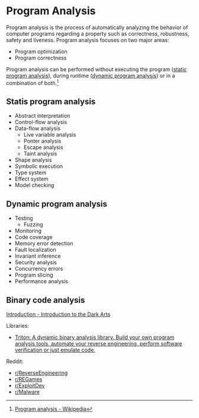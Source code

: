 # Program Analysis
Program analysis is the process of automatically analyzing the behavior of computer programs regarding a property such as correctness, robustness, safety and liveness. Program analysis focuses on two major areas:
- Program optimization
- Program correctness

Program analysis can be performed without executing the program ([static program analysis](https://en.wikipedia.org/wiki/Static_program_analysis)), during runtime ([dynamic program analysis](https://en.wikipedia.org/wiki/Dynamic_program_analysis)) or in a combination of both.[^wiki]

## Statis program analysis
- Abstract interpretation
- Control-flow analysis
- Data-flow analysis
  - Live variable analysis
  - Ponter analysis
  - Escape analysis
  - Taint analysis
- Shape analysis
- Symbolic execution
- Type system
- Effect system
- Model checking

## Dynamic program analysis
- Testing
  - Fuzzing
- Monitoring
- Code coverage
- Memory error detection
- Fault localization
- Invariant inference
- Security analysis
- Concurrency errors
- Program slicing
- Performance analysis

## Binary code analysis
[Introduction - Introduction to the Dark Arts](https://one2bla.me/the-dark-arts/introduction.html)

Libraries:
- [Triton: A dynamic binary analysis library. Build your own program analysis tools, automate your reverse engineering, perform software verification or just emulate code.](https://github.com/JonathanSalwan/Triton)

Reddit:
- [r/ReverseEngineering](https://www.reddit.com/r/ReverseEngineering/)
- [r/REGames](https://www.reddit.com/r/REGames/)
- [r/ExploitDev](https://www.reddit.com/r/ExploitDev/)
- [r/Malware](https://www.reddit.com/r/Malware/)


[^wiki]: [Program analysis - Wikipedia](https://en.wikipedia.org/wiki/Program_analysis)